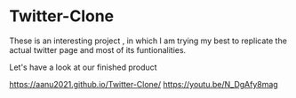 # Twitter-Clone
These is an interesting project , in which I am trying my best to replicate the actual twitter page and most of its funtionalities.

Let's have a look at our finished product

https://aanu2021.github.io/Twitter-Clone/
https://youtu.be/N_DgAfy8mag
